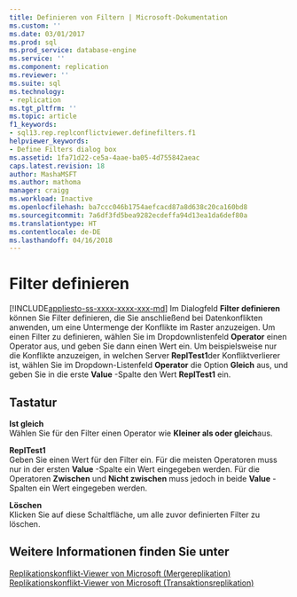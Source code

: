 ```yaml
---
title: Definieren von Filtern | Microsoft-Dokumentation
ms.custom: ''
ms.date: 03/01/2017
ms.prod: sql
ms.prod_service: database-engine
ms.service: ''
ms.component: replication
ms.reviewer: ''
ms.suite: sql
ms.technology:
- replication
ms.tgt_pltfrm: ''
ms.topic: article
f1_keywords:
- sql13.rep.replconflictviewer.definefilters.f1
helpviewer_keywords:
- Define Filters dialog box
ms.assetid: 1fa71d22-ce5a-4aae-ba05-4d755842aeac
caps.latest.revision: 18
author: MashaMSFT
ms.author: mathoma
manager: craigg
ms.workload: Inactive
ms.openlocfilehash: ba7ccc046b1754aefcacd87a8d638c20ca160bd8
ms.sourcegitcommit: 7a6df3fd5bea9282ecdeffa94d13ea1da6def80a
ms.translationtype: HT
ms.contentlocale: de-DE
ms.lasthandoff: 04/16/2018
---
```

# <a name="define-filters"></a>Filter definieren
[!INCLUDE[appliesto-ss-xxxx-xxxx-xxx-md](../../includes/appliesto-ss-xxxx-xxxx-xxx-md.md)]
  Im Dialogfeld **Filter definieren** können Sie Filter definieren, die Sie anschließend bei Datenkonflikten anwenden, um eine Untermenge der Konflikte im Raster anzuzeigen. Um einen Filter zu definieren, wählen Sie im Dropdownlistenfeld **Operator** einen Operator aus, und geben Sie dann einen Wert ein. Um beispielsweise nur die Konflikte anzuzeigen, in welchen Server **ReplTest1**der Konfliktverlierer ist, wählen Sie im Dropdown-Listenfeld **Operator** die Option **Gleich** aus, und geben Sie in die erste **Value** -Spalte den Wert **ReplTest1** ein.  
  
## <a name="options"></a>Tastatur  
 **Ist gleich**  
 Wählen Sie für den Filter einen Operator wie **Kleiner als oder gleich**aus.  
  
 **ReplTest1**  
 Geben Sie einen Wert für den Filter ein. Für die meisten Operatoren muss nur in der ersten **Value** -Spalte ein Wert eingegeben werden. Für die Operatoren **Zwischen** und **Nicht zwischen** muss jedoch in beide **Value** -Spalten ein Wert eingegeben werden.  
  
 **Löschen**  
 Klicken Sie auf diese Schaltfläche, um alle zuvor definierten Filter zu löschen.  
  
## <a name="see-also"></a>Weitere Informationen finden Sie unter  
 [Replikationskonflikt-Viewer von Microsoft &#40;Mergereplikation&#41;](../../relational-databases/replication/microsoft-replication-conflict-viewer-merge-replication.md)   
 [Replikationskonflikt-Viewer von Microsoft &#40;Transaktionsreplikation&#41;](../../relational-databases/replication/microsoft-replication-conflict-viewer-transactional-replication.md)  
  
  
